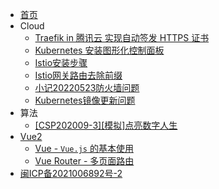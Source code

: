 * [首页](/)
* Cloud
  * [Traefik in 腾讯云  实现自动签发 HTTPS 证书](/cloud/traefik-with-tls-in-qcloud "Traefik in 腾讯云  实现自动签发 HTTPS 证书")
  * [Kubernetes 安装图形化控制面板](/cloud/Kubernetes安装图形化控制面板)
  * [Istio安装步骤](/cloud/Istio安装步骤)
  * [Istio网关路由去除前缀](/cloud/Istio网关路由去除前缀)
  * [小记20220523防火墙问题](/cloud/小记20220523防火墙问题)
  * [Kubernetes镜像更新问题](/cloud/Kubernetes镜像更新问题)
* 算法
  * [[CSP202009-3][模拟]点亮数字人生](/algorithm/[CSP202009-3][模拟]点亮数字人生) 
* [Vue2](/vue/)
  * [Vue - `Vue.js` 的基本使用](/vue/vue)
  * [Vue Router - 多页面路由](/vue/router)
* [闽ICP备2021006892号-2](https://beian.miit.gov.cn/)